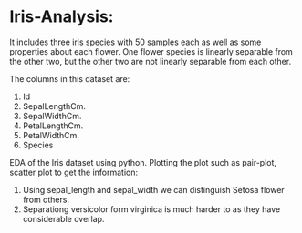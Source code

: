 # Iris-Analysis:
It includes three iris species with 50 samples each as well as some properties about each flower. One flower species is linearly separable from the other two, but the other two are not linearly separable from each other.

The columns in this dataset are:

1. Id
2. SepalLengthCm.
3. SepalWidthCm.
4. PetalLengthCm.
5. PetalWidthCm.
6. Species

EDA of the Iris dataset using python.
Plotting the plot such as pair-plot, scatter plot to get the information:
 1. Using sepal_length and sepal_width we can distinguish Setosa flower from others.
 2. Separationg versicolor form virginica is much harder to as they have considerable overlap.
 
